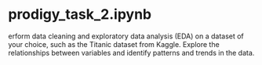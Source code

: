 # prodigy_task_2.ipynb


erform data cleaning and exploratory data analysis (EDA) on a dataset of your choice, such as the Titanic dataset from Kaggle. Explore the relationships between variables and identify patterns and trends in the data.
